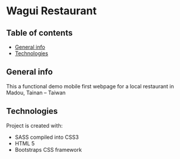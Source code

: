 # Wagui Restaurant

## Table of contents
* [General info](#general-info)
* [Technologies](#technologies)

## General info
This a functional demo mobile first webpage for a local restaurant in <br>Madou, Tainan – Taiwan
	
## Technologies
Project is created with:
* SASS compiled into CSS3
* HTML 5
* Bootstraps CSS framework

